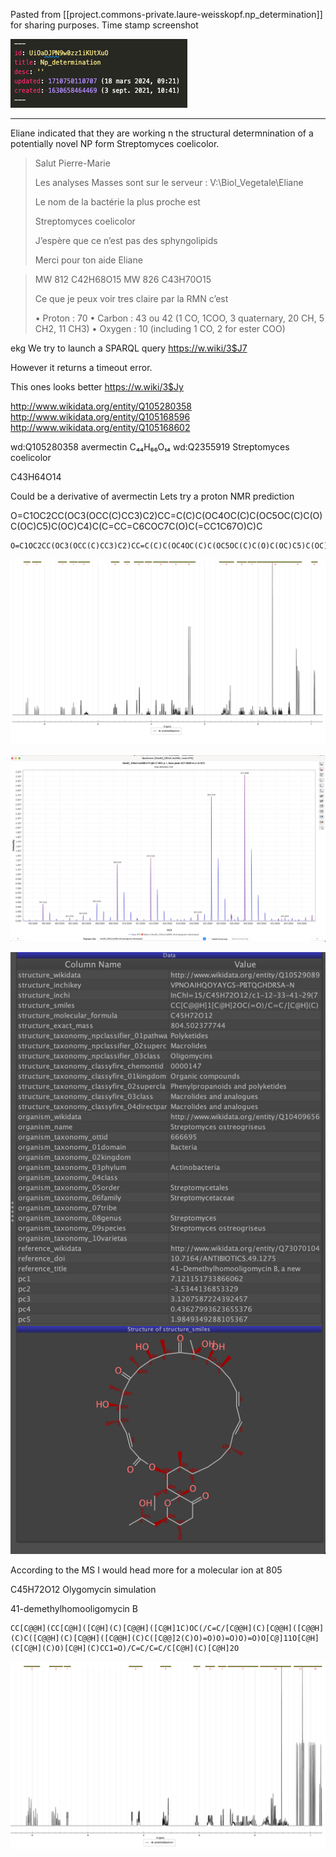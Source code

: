 
Pasted from [[project.commons-private.laure-weisskopf.np_determination]] for sharing purposes.
Time stamp screenshot 

![](/assets/images/2024-03-18-09-24-02.png)

----


Eliane indicated that they are working n the structural determnination of a potentially novel NP form Streptomyces coelicolor.

> Salut Pierre-Marie
> 
> Les analyses Masses sont sur le serveur : V:\Biol\_Vegetale\Eliane
> 
> Le nom de la bactérie la plus proche est
> 
> Streptomyces coelicolor
> 
> J’espère que ce n’est pas des sphyngolipids
> 
> Merci pour ton aide
> Eliane
> 

> MW 812
> C42H68O15
> MW 826
> C43H70O15
> 
> Ce que je peux voir tres claire par la RMN c’est
> 
> • Proton : 70
> • Carbon : 43 ou 42 (1 CO, 1COO, 3 quaternary, 20 CH, 5 CH2, 11 CH3)
> • Oxygen : 10 (including 1 CO, 2 for ester COO)

ekg
We try to launch a SPARQL query https://w.wiki/3$J7

However it returns a timeout error.

This ones looks better https://w.wiki/3$Jy

http://www.wikidata.org/entity/Q105280358
http://www.wikidata.org/entity/Q105168596
http://www.wikidata.org/entity/Q105168602

 wd:Q105280358	avermectin	C₄₄H₆₆O₁₄		 wd:Q2355919	Streptomyces coelicolor


 C43H64O14

Could be a derivative of avermectin
Lets try a proton NMR prediction

O=C1OC2CC(OC3(OCC(C)CC3)C2)CC=C(C)C(OC4OC(C)C(OC5OC(C)C(O)C(OC)C5)C(OC)C4)C(C=CC=C6COC7C(O)C(=CC1C67O)C)C

```smiles
O=C1OC2CC(OC3(OCC(C)CC3)C2)CC=C(C)C(OC4OC(C)C(OC5OC(C)C(O)C(OC)C5)C(OC)C4)C(C=CC=C6COC7C(O)C(=CC1C67O)C)C
```

![](/assets/images/2021-09-03-11-44-58.png)


![](/assets/images/2021-09-03-12-11-06.png)


![](/assets/images/2021-09-03-12-17-48.png)

According to the MS I would head more for a molecular ion at 805

C45H72O12
Olygomycin simulation 

41-demethylhomooligomycin B

```smiles
CC[C@@H](CC[C@H]([C@H](C)[C@@H]([C@H]1C)OC(/C=C/[C@@H](C)[C@@H]([C@@H](C)C([C@@H](C)[C@@H]([C@@H](C)C([C@@]2(C)O)=O)O)=O)O)=O)O[C@]11O[C@H](C[C@H](C)O)[C@H](C)CC1=O)/C=C/C=C/C[C@H](C)[C@H]2O
```


![](/assets/images/2021-09-03-12-20-30.png)